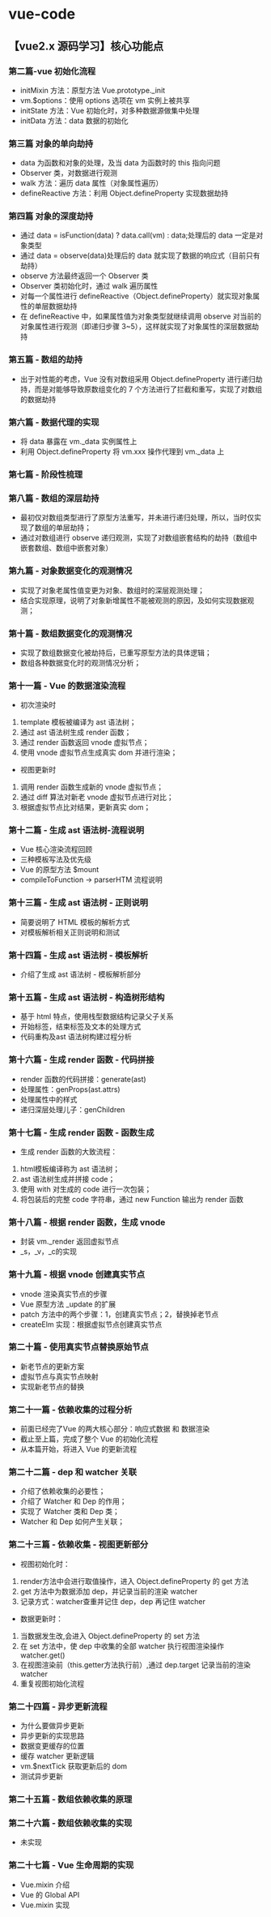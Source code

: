 # vue-code

## 【vue2.x 源码学习】核心功能点

### 第二篇-vue 初始化流程

- initMixin 方法：原型方法 Vue.prototype.\_init
- vm.\$options：使用 options 选项在 vm 实例上被共享
- initState 方法：Vue 初始化时，对多种数据源做集中处理
- initData 方法：data 数据的初始化

### 第三篇 对象的单向劫持

- data 为函数和对象的处理，及当 data 为函数时的 this 指向问题
- Observer 类，对数据进行观测
- walk 方法：遍历 data 属性（对象属性遍历）
- defineReactive 方法：利用 Object.defineProperty 实现数据劫持

### 第四篇 对象的深度劫持

- 通过 data = isFunction(data) ? data.call(vm) : data;处理后的 data 一定是对象类型
- 通过 data = observe(data)处理后的 data 就实现了数据的响应式（目前只有劫持）
- observe 方法最终返回一个 Observer 类
- Observer 类初始化时，通过 walk 遍历属性
- 对每一个属性进行 defineReactive（Object.defineProperty）就实现对象属性的单层数据劫持
- 在 defineReactive 中，如果属性值为对象类型就继续调用 observe 对当前的对象属性进行观测（即递归步骤 3~5），这样就实现了对象属性的深层数据劫持

### 第五篇 - 数组的劫持

- 出于对性能的考虑，Vue 没有对数组采用 Object.defineProperty 进行递归劫持，而是对能够导致原数组变化的 7 个方法进行了拦截和重写，实现了对数组的数据劫持

### 第六篇 - 数据代理的实现

- 将 data 暴露在 vm.\_data 实例属性上
- 利用 Object.defineProperty 将 vm.xxx 操作代理到 vm.\_data 上

### 第七篇 - 阶段性梳理

### 第八篇 - 数组的深层劫持

- 最初仅对数组类型进行了原型方法重写，并未进行递归处理，所以，当时仅实现了数组的单层劫持；
- 通过对数组进行 observe 递归观测，实现了对数组嵌套结构的劫持（数组中嵌套数组、数组中嵌套对象）

### 第九篇 - 对象数据变化的观测情况

- 实现了对象老属性值变更为对象、数组时的深层观测处理；
- 结合实现原理，说明了对象新增属性不能被观测的原因，及如何实现数据观测；

### 第十篇 - 数组数据变化的观测情况

- 实现了数组数据变化被劫持后，已重写原型方法的具体逻辑；
- 数组各种数据变化时的观测情况分析；

### 第十一篇 - Vue 的数据渲染流程

- 初次渲染时

1. template 模板被编译为 ast 语法树；
2. 通过 ast 语法树生成 render 函数；
3. 通过 render 函数返回 vnode 虚拟节点；
4. 使用 vnode 虚拟节点生成真实 dom 并进行渲染；

- 视图更新时

1. 调用 render 函数生成新的 vnode 虚拟节点；
2. 通过 diff 算法对新老 vnode 虚拟节点进行对比；
3. 根据虚拟节点比对结果，更新真实 dom；

### 第十二篇 - 生成 ast 语法树-流程说明

- Vue 核心渲染流程回顾
- 三种模板写法及优先级
- Vue 的原型方法 \$mount
- compileToFunction -> parserHTM 流程说明

### 第十三篇 - 生成 ast 语法树 - 正则说明

- 简要说明了 HTML 模板的解析方式
- 对模板解析相关正则说明和测试

### 第十四篇 - 生成 ast 语法树 - 模板解析

- 介绍了生成 ast 语法树 - 模板解析部分

### 第十五篇 - 生成 ast 语法树 - 构造树形结构
- 基于 html 特点，使用栈型数据结构记录父子关系
- 开始标签，结束标签及文本的处理方式
- 代码重构及ast 语法树构建过程分析

### 第十六篇 - 生成 render 函数 - 代码拼接
- render 函数的代码拼接：generate(ast)
- 处理属性：genProps(ast.attrs)
- 处理属性中的样式
- 递归深层处理儿子：genChildren

### 第十七篇 - 生成 render 函数 - 函数生成
- 生成 render 函数的大致流程：
1. html模板编译称为 ast 语法树；
2. ast 语法树生成并拼接 code；
3. 使用 with 对生成的 code 进行一次包装；
4. 将包装后的完整 code 字符串，通过 new Function 输出为 render 函数

### 第十八篇 - 根据 render 函数，生成 vnode
- 封装 vm._render 返回虚拟节点
- _s，_v，_c的实现

### 第十九篇 - 根据 vnode 创建真实节点
- vnode 渲染真实节点的步骤
- Vue 原型方法 _update 的扩展
- patch 方法中的两个步骤：1，创建真实节点；2，替换掉老节点
- createElm 实现：根据虚拟节点创建真实节点

### 第二十篇 - 使用真实节点替换原始节点
- 新老节点的更新方案
- 虚拟节点与真实节点映射
- 实现新老节点的替换

### 第二十一篇 - 依赖收集的过程分析
- 前面已经完了Vue 的两大核心部分：响应式数据 和 数据渲染
- 截止至上篇，完成了整个 Vue 的初始化流程
- 从本篇开始，将进入 Vue 的更新流程

### 第二十二篇 - dep 和 watcher 关联
- 介绍了依赖收集的必要性；
- 介绍了 Watcher 和 Dep 的作用；
- 实现了 Watcher 类和 Dep 类；
- Watcher 和 Dep 如何产生关联；

### 第二十三篇 - 依赖收集 - 视图更新部分
- 视图初始化时：

1. render方法中会进行取值操作，进入 Object.defineProperty 的 get 方法
2. get 方法中为数据添加 dep，并记录当前的渲染 watcher
3. 记录方式：watcher查重并记住 dep，dep 再记住 watcher

- 数据更新时：

1. 当数据发生改,会进入 Object.defineProperty 的 set 方法
2. 在 set 方法中，使 dep 中收集的全部 watcher 执行视图渲染操作 watcher.get()
3. 在视图渲染前（this.getter方法执行前）,通过 dep.target 记录当前的渲染 watcher
4. 重复视图初始化流程

### 第二十四篇 - 异步更新流程
- 为什么要做异步更新
- 异步更新的实现思路
- 数据变更缓存的位置
- 缓存 watcher 更新逻辑
- vm.$nextTick 获取更新后的 dom
- 测试异步更新

### 第二十五篇 - 数组依赖收集的原理

### 第二十六篇 - 数组依赖收集的实现
- 未实现

### 第二十七篇 - Vue 生命周期的实现
- Vue.mixin 介绍
- Vue 的 Global API
- Vue.mixin 实现
